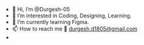 - 👋 Hi, I’m @Durgesh-05
- 👀 I’m interested in Coding, Designing, Learning.
- 🌱 I’m currently learning Figma.
- 📫 How to reach me 📧 durgesh.d1805@gmail.com 
- 

<!---
Durgesh-05/Durgesh-05 is a ✨ special ✨ repository because its `README.md` (this file) appears on your GitHub profile.
You can click the Preview link to take a look at your changes.
--->
